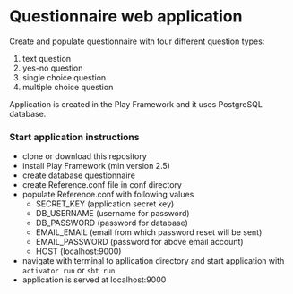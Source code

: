 Questionnaire web application
=====

Create and populate questionnaire with four different question types:
1. text question
2. yes-no question
3. single choice question
4. multiple choice question

Application is created in the Play Framework and it uses PostgreSQL database.

### Start application instructions
- clone or download this repository
- install Play Framework (min version 2.5)
- create database questionnaire
- create Reference.conf file in conf directory
- populate Reference.conf with following values
  - SECRET_KEY (application secret key)
  - DB_USERNAME (username for password)
  - DB_PASSWORD (password for database)
  - EMAIL_EMAIL (email from which password reset will be sent)
  - EMAIL_PASSWORD (password for above email account)
  - HOST (localhost:9000)
- navigate with terminal to apllication directory and start application with `activator run` or `sbt run`
- application is served at localhost:9000
